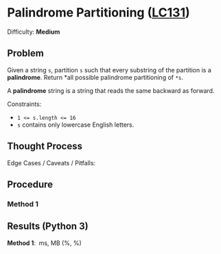 # Palindrome Partitioning ([LC131](https://leetcode.com/problems/palindrome-partitioning/))
Difficulty: **Medium**

## Problem

Given a string `s`, partition `s` such that every substring of the partition is a **palindrome**. Return *all possible palindrome partitioning of `*s`.

A **palindrome** string is a string that reads the same backward as forward.

Constraints:
- `1 <= s.length <= 16`
- `s` contains only lowercase English letters.

## Thought Process

Edge Cases / Caveats / Pitfalls:

## Procedure

### Method 1

## Results (Python 3)

**Method 1**:  ms, MB (%, %)
